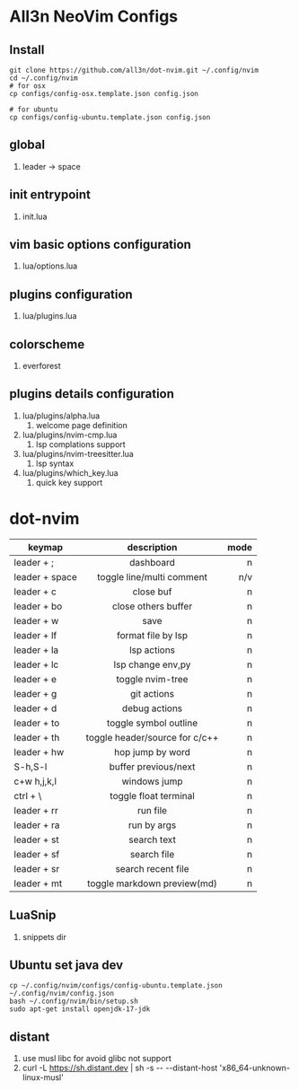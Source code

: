 # All3n NeoVim Configs
## Install
```
git clone https://github.com/all3n/dot-nvim.git ~/.config/nvim
cd ~/.config/nvim
# for osx
cp configs/config-osx.template.json config.json

# for ubuntu
cp configs/config-ubuntu.template.json config.json
```
## global 
1. leader -> space

## init entrypoint
1. init.lua

## vim basic options configuration
1. lua/options.lua

## plugins configuration
1. lua/plugins.lua

## colorscheme
1. everforest

## plugins details configuration
1. lua/plugins/alpha.lua
    1. welcome page definition
1. lua/plugins/nvim-cmp.lua
    1. lsp complations support
1. lua/plugins/nvim-treesitter.lua
    1. lsp syntax 
1. lua/plugins/which_key.lua
    1. quick key support
# dot-nvim

| keymap   |      description      |  mode |
|----------|:-------------:|------:|
| leader + ;   |dashboard|n|
| leader + space |  toggle line/multi comment | n/v|
| leader + c     |close buf |n|
| leader + bo     |close others buffer |n|
| leader + w     |save |n|
| leader + lf   |  format file by lsp |n |
| leader + la   |lsp actions|n|
| leader + lc   |lsp change env,py|n|
| leader + e     |toggle nvim-tree |n|
| leader + g     |git actions |n|
| leader + d     |debug actions |n|
| leader + to    |toggle symbol outline|n|
| leader + th    |toggle header/source for c/c++|n|
| leader + hw    |hop jump by word|n|
| S-h,S-l        |buffer previous/next|n|
| c+w h,j,k,l    |windows jump|n|
| ctrl + \       |toggle float terminal|n|
| leader + rr     |run file |n|
| leader + ra     |run by args |n|
| leader + st     |search text |n|
| leader + sf     |search file |n|
| leader + sr     |search recent file |n|
| leader + mt     |toggle markdown preview(md) |n|


## LuaSnip
1. snippets dir



## Ubuntu set java dev
```
cp ~/.config/nvim/configs/config-ubuntu.template.json ~/.config/nvim/config.json
bash ~/.config/nvim/bin/setup.sh
sudo apt-get install openjdk-17-jdk
```

## distant
1. use musl libc for avoid glibc not support
1. curl -L https://sh.distant.dev | sh -s -- --distant-host 'x86_64-unknown-linux-musl'
